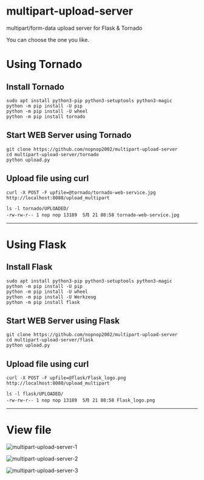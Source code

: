 # multipart-upload-server
multipart/form-data upload server for Flask &amp; Tornado

You can choose the one you like.

# Using Tornado

## Install Tornado
```
sudo apt install python3-pip python3-setuptools python3-magic
python -m pip install -U pip
python -m pip install -U wheel
python -m pip install tornado
```

## Start WEB Server using Tornado
```
git clone https://github.com/nopnop2002/multipart-upload-server
cd multipart-upload-server/tornado
python upload.py
```

## Upload file using curl
```
curl -X POST -F upfile=@tornado/tornado-web-service.jpg http://localhost:8080/upload_multipart

ls -l tornado/UPLOADED/
-rw-rw-r-- 1 nop nop 13189  5月 21 08:58 tornado-web-service.jpg
```

---

# Using Flask

## Install Flask
```
sudo apt install python3-pip python3-setuptools python3-magic
python -m pip install -U pip
python -m pip install -U wheel
python -m pip install -U Werkzeug
python -m pip install flask
```

## Start WEB Server using Flask
```
git clone https://github.com/nopnop2002/multipart-upload-server
cd multipart-upload-server/flask
python upload.py
```

## Upload file using curl
```
curl -X POST -F upfile=@flask/Flask_logo.png http://localhost:8080/upload_multipart

ls -l flask/UPLOADED/
-rw-rw-r-- 1 nop nop 13189  5月 21 08:58 Flask_logo.png
```

---

# View file
![multipart-upload-server-1](https://user-images.githubusercontent.com/6020549/119225534-4af78000-bb3f-11eb-83fc-d3c93b31e4eb.jpg)

![multipart-upload-server-2](https://user-images.githubusercontent.com/6020549/119225542-5054ca80-bb3f-11eb-95a3-f558e606f68c.jpg)

![multipart-upload-server-3](https://user-images.githubusercontent.com/6020549/119225537-4b901680-bb3f-11eb-9f0c-e009b5f6c56d.jpg)

